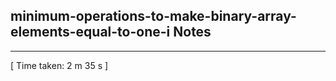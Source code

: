 <h2>minimum-operations-to-make-binary-array-elements-equal-to-one-i Notes</h2><hr>[ Time taken: 2 m 35 s ]